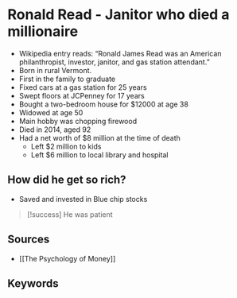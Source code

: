 # Ronald Read - Janitor who died a millionaire
- Wikipedia entry reads: “Ronald James Read was an American philanthropist, investor, janitor, and gas station attendant.”
- Born in rural Vermont. 
- First in the family to graduate
- Fixed cars at a gas station for 25 years
- Swept floors at JCPenney for 17 years
- Bought a two-bedroom house for $12000 at age 38
- Widowed at age 50
- Main hobby was chopping firewood
- Died in 2014, aged 92
- Had a net worth of $8 million at the time of death
	- Left $2 million to kids
	- Left $6 million to local library and hospital

## How did he get so rich?
- Saved and invested in Blue chip stocks

> [!success] He was patient

## Sources
- [[The Psychology of Money]]

## Keywords
